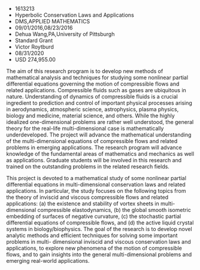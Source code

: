 
* 1613213
* Hyperbolic Conservation Laws and Applications
* DMS,APPLIED MATHEMATICS
* 09/01/2016,08/23/2016
* Dehua Wang,PA,University of Pittsburgh
* Standard Grant
* Victor Roytburd
* 08/31/2020
* USD 274,955.00

The aim of this research program is to develop new methods of mathematical
analysis and techniques for studying some nonlinear partial differential
equations governing the motion of compressible flows and related applications.
Compressible fluids such as gases are ubiquitous in nature. Understanding of
dynamics of compressible fluids is a crucial ingredient to prediction and
control of important physical processes arising in aerodynamics, atmospheric
science, astrophysics, plasma physics, biology and medicine, material science,
and others. While the highly idealized one-dimensional problems are rather well
understood, the general theory for the real-life multi-dimensional case is
mathematically underdeveloped. The project will advance the mathematical
understanding of the multi-dimensional equations of compressible flows and
related problems in emerging applications. The research program will advance
knowledge of the fundamental areas of mathematics and mechanics as well as
applications. Graduate students will be involved in this research and trained on
the outstanding problems in the related research fields.

This project is devoted to a mathematical study of some nonlinear partial
differential equations in multi-dimensional conservation laws and related
applications. In particular, the study focuses on the following topics from the
theory of inviscid and viscous compressible flows and related applications: (a)
the existence and stability of vortex sheets in multi-dimensional compressible
elastodynamics, (b) the global smooth isometric embedding of surfaces of
negative curvature, (c) the stochastic partial differential equations of
compressible flows, and (d) the active liquid crystal systems in
biology/biophysics. The goal of the research is to develop novel analytic
methods and efficient techniques for solving some important problems in multi-
dimensional inviscid and viscous conservation laws and applications, to explore
new phenomena of the motion of compressible flows, and to gain insights into the
general multi-dimensional problems and emerging real-world applications.
